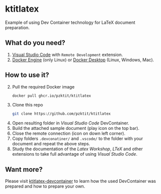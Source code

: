 # ktitlatex
Example of using Dev Container technology for LaTeX document preparation.

## What do you need?

1. [Visual Studio Code](https://code.visualstudio.com/) with `Remote Development` extension.
2. [Docker Engine](https://docs.docker.com/engine/install/) (only Linux) or [Docker Desktop](https://www.docker.com/products/docker-desktop/) (Linux, Windows, Mac).

## How to use it?

2. Pull the required Docker image
   ```bash
   docker pull ghcr.io/pzktit/ktitlatex
   ```
1. Clone this repo
    ```bash
    git clone https://github.com/pzktit/ktitlatex
    ```
3. Open resulting folder in _Visual Studio Code_ DevContainer. 
4. Build the attached sample document (play icon on the top bar).
5. Close the remote connection (icon on down left corner).
6. Copy folders `.devconatiner/` and `.vscode/` to the folder with your document and repeat the above steps.
7. Study the documentation of the _Latex Workshop_, _LTeX_ and other extensions to take full advantage of using _Visual Studio Code_.

## Want more?

Please visit [ktitlatex-devcontainer](https://pzktit.github.io/ktitlatex-devcontainer/) to learn how the used DevContainer was prepared and how to prepare your own.
